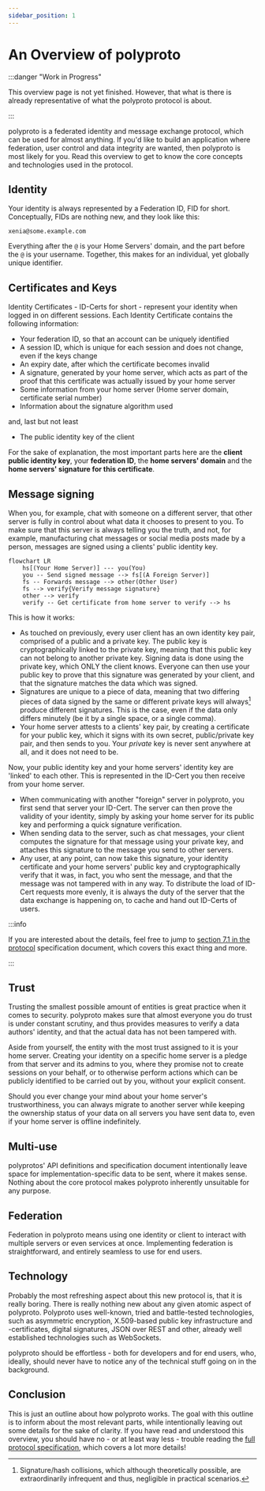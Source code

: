 ```yaml
---
sidebar_position: 1
---
```


# An Overview of polyproto

:::danger "Work in Progress"

This overview page is not yet finished. However, that what is there is already representative of
what the polyproto protocol is about.

:::

polyproto is a federated identity and message exchange protocol, which can be used for almost anything.
If you'd like to build an application where federation, user control and data integrity are wanted,
then polyproto is most likely for you. Read this overview to get to know the core concepts and technologies
used in the protocol.

## Identity

Your identity is always represented by a Federation ID, FID for short. Conceptually, FIDs are nothing new,
and they look like this:

`xenia@some.example.com`

Everything after the `@` is your Home Servers' domain, and the part before the `@` is your username.
Together, this makes for an individual, yet globally unique identifier.

## Certificates and Keys

Identity Certificates - ID-Certs for short - represent your identity when logged in on different sessions.
Each Identity Certificate contains the following information:

- Your federation ID, so that an account can be uniquely identified
- A session ID, which is unique for each session and does not change, even if the keys change
- An expiry date, after which the certificate becomes invalid
- A signature, generated by your home server, which acts as part of the proof that this certificate was
  actually issued by your home server
- Some information from your home server (Home server domain, certificate serial number)
- Information about the signature algorithm used

and, last but not least

- The public identity key of the client

For the sake of explanation, the most important parts here are the **client public identity key**, your
**federation ID**, the **home servers' domain** and the **home servers' signature for this certificate**.

## Message signing

When you, for example, chat with someone on a different server, that other server is fully in control
about what data it chooses to present to you. To make sure that this server is always telling you the
truth, and not, for example, manufacturing chat messages or social media posts made by a person, messages
are signed using a clients' public identity key.

```mermaid
flowchart LR
    hs[(Your Home Server)] --- you(You)
    you -- Send signed message --> fs[(A Foreign Server)]
    fs -- Forwards message --> other(Other User)
    fs --> verify{Verify message signature}
    other --> verify
    verify -- Get certificate from home server to verify --> hs
```

This is how it works:

- As touched on previously, every user client has an own identity key pair, comprised of a public and
  a private key. The public key is cryptographically linked to the private key, meaning that this public
  key can not belong to another private key. Signing data is done using the private key, which ONLY the
  client knows. Everyone can then use your public key to prove that this signature was generated by
  your client, and that the signature matches the data which was signed.
- Signatures are unique to a piece of data, meaning that two differing pieces of data signed by the same
  or different private keys will always[^1] produce different signatures. This is the case, even if the
  data only differs minutely (be it by a single space, or a single comma).
- Your home server attests to a clients' key pair, by creating a certificate for your public key, which
  it signs with its own secret, public/private key pair, and then sends to you. Your *private* key is never
  sent anywhere at all, and it does not need to be.

[^1]: Signature/hash collisions, which although theoretically possible, are extraordinarily infrequent and thus, negligible in practical scenarios.

Now, your public identity key and your home servers' identity key are 'linked' to each other. This is
represented in the ID-Cert you then receive from your home server.

- When communicating with another "foreign" server in polyproto, you first send that server your ID-Cert.
  The server can then prove the validity of your identity, simply by asking your home server for its public
  key and performing a quick signature verification.
- When sending data to the server, such as chat messages, your client computes the signature for that
  message using your private key, and attaches this signature to the message you send to other servers.
- Any user, at any point, can now take this signature, your identity certificate and your home servers'
  public key and cryptographically verify that it was, in fact, you who sent the message, and that the
  message was not tampered with in any way. To distribute the load of ID-Cert requests more evenly, it
  is always the duty of the server that the data exchange is happening on, to cache and hand out ID-Certs
  of users.

:::info

If you are interested about the details, feel free to jump to
[section 7.1 in the protocol]()
specification document, which covers this exact thing and more.

:::

## Trust

Trusting the smallest possible amount of entities is great practice when it comes to security.
polyproto makes sure that almost everyone you do trust is under constant scrutiny, and thus provides
measures to verify a data authors' identity, and that the actual data has not been tampered with.

Aside from yourself, the entity with the most trust assigned to it is your home server. Creating your
identity on a specific home server is a pledge from that server and its admins to you, where they promise
not to create sessions on your behalf, or to otherwise perform actions which can be publicly identified
to be carried out by you, without your explicit consent.

Should you ever change your mind about your home server's trustworthiness, you can always migrate to another
server while keeping the ownership status of your data on all servers you have sent data to, even if
your home server is offline indefinitely.

## Multi-use

polyprotos' API definitions and specification document intentionally leave space for implementation-specific
data to be sent, where it makes sense. Nothing about the core protocol makes polyproto inherently unsuitable
for any purpose.

## Federation

Federation in polyproto means using one identity or client to interact with multiple servers or even
services at once. Implementing federation is straightforward, and entirely seamless to use for end users.

## Technology

Probably the most refreshing aspect about this new protocol is, that it is really boring. There is really
nothing new about any given atomic aspect of polyproto. Polyproto uses well-known, tried and battle-tested
technologies, such as asymmetric encryption, X.509-based public key infrastructure and -certificates, digital signatures,
JSON over REST and other, already well established technologies such as WebSockets.

polyproto should be effortless - both for developers and for end users, who, ideally, should never have to
notice any of the technical stuff going on in the background.

## **Conclusion**

This is just an outline about how polyproto works. The goal with this outline is to inform about the most
relevant parts, while intentionally leaving out some details for the sake of clarity. If you have read
and understood this overview, you should have no - or at least way less - trouble reading the
[full protocol specification](), which covers a lot more details!
